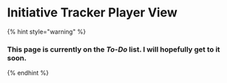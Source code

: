 # Initiative Tracker Player View

{% hint style="warning" %}
### This page is currently on the _To-Do_ list. I will hopefully get to it soon.
{% endhint %}
